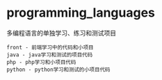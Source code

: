 # programming_languages
多编程语言的单独学习、练习和测试项目

    front - 前端学习中的代码和小项目
    java - java学习和测试的项目代码
    php - php学习和小项目代码
    python - python学习和测试的小项目代码
